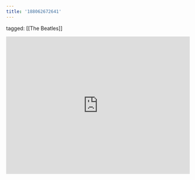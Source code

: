 ```yaml
---
title: '188062672641'
---
```

tagged: [[The Beatles]]
<iframe allow="accelerometer; autoplay; clipboard-write; encrypted-media; gyroscope; picture-in-picture" allowfullscreen="" frameborder="0" height="375" id="youtube_iframe" src="https://www.youtube.com/embed/QDYfEBY9NM4?feature=oembed&amp;enablejsapi=1&amp;origin=https://safe.txmblr.com&amp;wmode=opaque" width="500"></iframe>